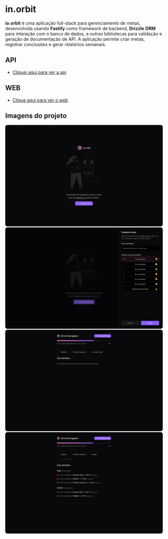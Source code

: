 # in.orbit

**io.orbit** é uma aplicação full-stack para gerenciamento de metas, desenvolvida usando **Fastify** como framework de backend, **Drizzle ORM** para interação com o banco de dados, e outras bibliotecas para validação e geração de documentação de API. A aplicação permite criar metas, registrar conclusões e gerar relatórios semanais.

## API

- [Cliquei aqui para ver a api](https://github.com/andrelinos/nlw-18/server)

## WEB

- [Clique aqui para ver o web](https://github.com/andrelinos/nlw-18/web)

## Imagens do projeto

  <img src="./.github/empty.png" alt="Web" />
  <img src="./.github/create-goal.png" alt="Web" />
  <img src="./.github/goals-empty.png" alt="Web" />
  <img src="./.github/goals.png" alt="Web" />
